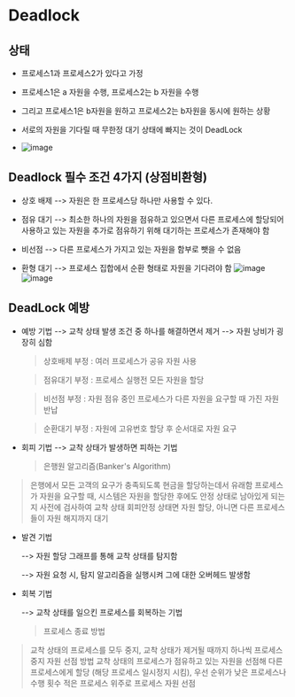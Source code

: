 # Deadlock

## 상태
- 프로세스1과 프로세스2가 있다고 가정
- 프로세스1은 a 자원을 수행, 프로세스2는 b 자원을 수행
- 그리고 프로세스1은 b자원을 원하고 프로세스2는 b자원을 동시에 원하는 상황
- 서로의 자원을 기다릴 때 무한정 대기 상태에 빠지는 것이 DeadLock

- ![image](https://github.com/harriet221/Teckit_I9_study/assets/148305892/83bd6a08-3608-4a31-a6f2-d14139d19355)

## Deadlock 필수 조건 4가지 (상점비환형)
- 상호 배제
  --> 자원은 한 프로세스당 하나만 사용할 수 있다.

- 점유 대기
  --> 최소한 하나의 자원을 점유하고 있으면서 다른 프로세스에 할당되어 사용하고 있는 자원을 추가로 점유하기 위해 대기하는 프로세스가 존재해야 함

- 비선점
  --> 다른 프로세스가 가지고 있는 자원을 함부로 뺏을 수 없음

- 환형 대기
  --> 프로세스 집합에서 순환 형태로 자원을 기다려야 함
 ![image](https://github.com/harriet221/Teckit_I9_study/assets/148305892/2d1b4425-043b-4582-b9a5-488aca921182)
 ![image](https://github.com/harriet221/Teckit_I9_study/assets/148305892/30e72939-0aa0-44e1-9285-9c2070c76ff6)



## DeadLock 예방
- 예방 기법
  --> 교착 상태 발생 조건 중 하나를 해결하면서 제거
  --> 자원 낭비가 굉장히 심함
  >상호배제 부정 : 여러 프로세스가 공유 자원 사용
  
  >점유대기 부정 : 프로세스 실행전 모든 자원을 할당
  
  >비선점 부정 : 자원 점유 중인 프로세스가 다른 자원을 요구할 때 가진 자원 반납
  
  >순환대기 부정 : 자원에 고유번호 할당 후 순서대로 자원 요구

- 회피 기법
  --> 교착 상태가 발생하면 피하는 기법
  >은행원 알고리즘(Banker's Algorithm)
 > 은행에서 모든 고객의 요구가 충족되도록 현금을 할당하는데서 유래함 프로세스가 자원을 요구할 때, 시스템은 자원을 할당한 후에도 안정 상태로 남아있게 되는지 사전에 검사하여 교착 상태 회피안정 상태면 자원 할당, 아니면 다른 프로세스들이 자원 해지까지 대기

 - 발견 기법
  
    --> 자원 할당 그래프를 통해 교착 상태를 탐지함

    --> 자원 요청 시, 탐지 알고리즘을 실행시켜 그에 대한 오버헤드 발생함

  - 회복 기법
   
    --> 교착 상태를 일으킨 프로세스를 회복하는 기법

    >프로세스 종료 방법
    
> 교착 상태의 프로세스를 모두 중지, 교착 상태가 제거될 때까지 하나씩 프로세스 중지
> 자원 선점 방법
교착 상태의 프로세스가 점유하고 있는 자원을 선점해 다른 프로세스에게 할당 (해당 프로세스 일시정지 시킴), 우선 순위가 낮은 프로세스나 수행 횟수 적은 프로세스 위주로 프로세스 자원 선점
